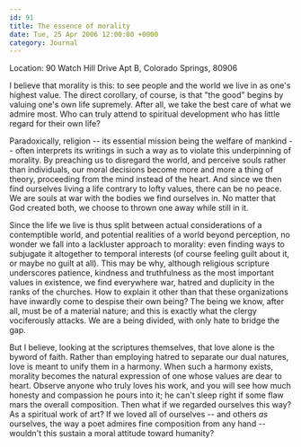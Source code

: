 ```yaml
---
id: 91
title: The essence of morality
date: Tue, 25 Apr 2006 12:00:00 +0000
category: Journal
---
```


Location: 90 Watch Hill Drive Apt B, Colorado Springs, 80906

I believe that morality is this: to see people and the world we live in
as one's highest value.  The direct corollary, of course, is that "the
good" begins by valuing one's own life supremely.  After all, we take
the best care of what we admire most.  Who can truly attend to spiritual
development who has little regard for their own life?

Paradoxically, religion -- its essential mission being the welfare of
mankind -- often interprets its writings in such a way as to violate
this underpinning of morality.  By preaching us to disregard the world,
and perceive souls rather than individuals, our moral decisions become
more and more a thing of theory, proceeding from the mind instead of the
heart.  And since we then find ourselves living a life contrary to lofty
values, there can be no peace.  We are souls at war with the bodies we
find ourselves in.  No matter that God created both, we choose to thrown
one away while still in it.

Since the life we live is thus split between actual considerations of a
contemptible world, and potential realities of a world beyond
perception, no wonder we fall into a lackluster approach to morality:
even finding ways to subjugate it altogether to temporal interests (of
course feeling guilt about it, or maybe no guilt at all).  This may be
why, although religious scripture underscores patience, kindness and
truthfulness as the most important values in existence, we find
everywhere war, hatred and duplicity in the ranks of the churches.  How
to explain it other than that these organizations have inwardly come to
despise their own being?  The being we know, after all, must be of a
material nature; and this is exactly what the clergy vociferously
attacks.  We are a being divided, with only hate to bridge the gap.

But I believe, looking at the scriptures themselves, that love alone is
the byword of faith.  Rather than employing hatred to separate our dual
natures, love is meant to unify them in a harmony.  When such a harmony
exists, morality becomes the natural expression of one whose values are
dear to heart.  Observe anyone who truly loves his work, and you will
see how much honesty and compassion he pours into it; he can't sleep
right if some flaw mars the overall composition.  Then what if we
regarded ourselves this way?  As a spiritual work of art?  If we loved
all of ourselves -- and others *as* ourselves, the way a poet admires fine
composition from any hand -- wouldn't this sustain a moral attitude
toward humanity?



